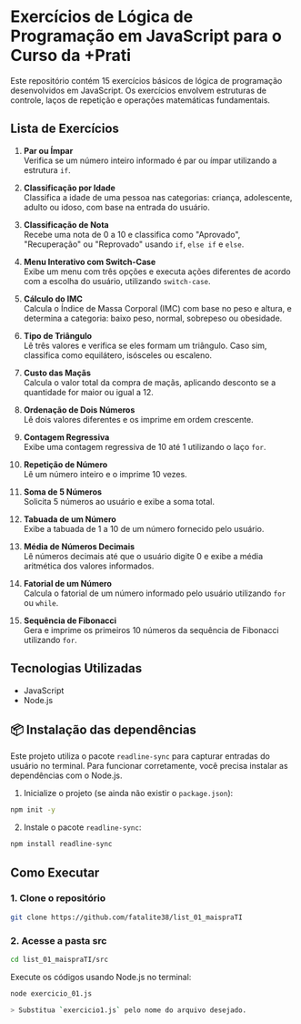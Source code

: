# Exercícios de Lógica de Programação em JavaScript para o Curso da +Prati

Este repositório contém 15 exercícios básicos de lógica de programação desenvolvidos em JavaScript.
Os exercícios envolvem estruturas de controle, laços de repetição e operações matemáticas fundamentais.

## Lista de Exercícios

1. **Par ou Ímpar**  
   Verifica se um número inteiro informado é par ou ímpar utilizando a estrutura `if`.

2. **Classificação por Idade**  
   Classifica a idade de uma pessoa nas categorias: criança, adolescente, adulto ou idoso, com base na entrada do usuário.

3. **Classificação de Nota**  
   Recebe uma nota de 0 a 10 e classifica como "Aprovado", "Recuperação" ou "Reprovado" usando `if`, `else if` e `else`.

4. **Menu Interativo com Switch-Case**  
   Exibe um menu com três opções e executa ações diferentes de acordo com a escolha do usuário, utilizando `switch-case`.

5. **Cálculo do IMC**  
   Calcula o Índice de Massa Corporal (IMC) com base no peso e altura, e determina a categoria: baixo peso, normal, sobrepeso ou obesidade.

6. **Tipo de Triângulo**  
   Lê três valores e verifica se eles formam um triângulo. Caso sim, classifica como equilátero, isósceles ou escaleno.

7. **Custo das Maçãs**  
   Calcula o valor total da compra de maçãs, aplicando desconto se a quantidade for maior ou igual a 12.

8. **Ordenação de Dois Números**  
   Lê dois valores diferentes e os imprime em ordem crescente.

9. **Contagem Regressiva**  
   Exibe uma contagem regressiva de 10 até 1 utilizando o laço `for`.

10. **Repetição de Número**  
   Lê um número inteiro e o imprime 10 vezes.

11. **Soma de 5 Números**  
   Solicita 5 números ao usuário e exibe a soma total.

12. **Tabuada de um Número**  
   Exibe a tabuada de 1 a 10 de um número fornecido pelo usuário.

13. **Média de Números Decimais**  
   Lê números decimais até que o usuário digite 0 e exibe a média aritmética dos valores informados.

14. **Fatorial de um Número**  
   Calcula o fatorial de um número informado pelo usuário utilizando `for` ou `while`.

15. **Sequência de Fibonacci**  
   Gera e imprime os primeiros 10 números da sequência de Fibonacci utilizando `for`.


## Tecnologias Utilizadas

- JavaScript
- Node.js


## 📦 Instalação das dependências

Este projeto utiliza o pacote `readline-sync` para capturar entradas do usuário no terminal. Para funcionar corretamente, você precisa instalar as dependências com o Node.js.

1. Inicialize o projeto (se ainda não existir o `package.json`):

```bash
npm init -y
```

2. Instale o pacote `readline-sync`:

```bash
npm install readline-sync
```

## Como Executar

### 1. Clone o repositório

```bash
git clone https://github.com/fatalite38/list_01_maispraTI
```
### 2. Acesse a pasta src

```bash
cd list_01_maispraTI/src
```

Execute os códigos usando Node.js no terminal:

```bash
node exercicio_01.js

> Substitua `exercicio1.js` pelo nome do arquivo desejado.
